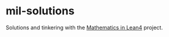 # mil-solutions
Solutions and tinkering with the [Mathematics in Lean4](https://github.com/leanprover-community/mathematics_in_lean) project.
